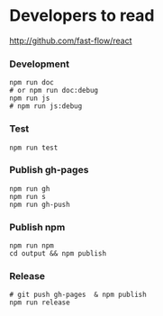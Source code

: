 # Developers to read

http://github.com/fast-flow/react

### Development

```shell
npm run doc
# or npm run doc:debug
npm run js
# npm run js:debug
```

### Test

```shell
npm run test
```

### Publish gh-pages
```shell
npm run gh
npm run s
npm run gh-push
```

### Publish npm

```shell
npm run npm
cd output && npm publish
```

### Release

```shell
# git push gh-pages  & npm publish
npm run release
```
